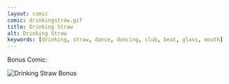 ```yaml
---
layout: comic
comic: drinkingstraw.gif
title: Drinking Straw
alt: Drinking Straw
keywords: [drinking, straw, dance, dancing, club, beat, glass, mouth]
---
```


Bonus Comic:

![Drinking Straw Bonus](/images/drinkingstraw_bonus.gif)
